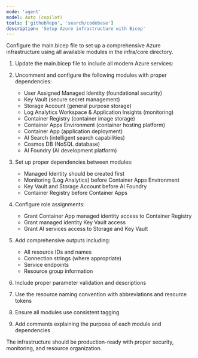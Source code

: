 ```yaml
---
mode: 'agent'
model: Auto (copilot)
tools: ['githubRepo', 'search/codebase']
description: 'Setup Azure infrastructure with Bicep'
---
```

Configure the main.bicep file to set up a comprehensive Azure infrastructure using all available modules in the infra/core directory.

1. Update the main.bicep file to include all modern Azure services:

2. Uncomment and configure the following modules with proper dependencies:
   - User Assigned Managed Identity (foundational security)
   - Key Vault (secure secret management)
   - Storage Account (general purpose storage)
   - Log Analytics Workspace & Application Insights (monitoring)
   - Container Registry (container image storage)
   - Container Apps Environment (container hosting platform)
   - Container App (application deployment)
   - AI Search (intelligent search capabilities)
   - Cosmos DB (NoSQL database)
   - AI Foundry (AI development platform)

3. Set up proper dependencies between modules:
   - Managed Identity should be created first
   - Monitoring (Log Analytics) before Container Apps Environment
   - Key Vault and Storage Account before AI Foundry
   - Container Registry before Container Apps

4. Configure role assignments:
   - Grant Container App managed identity access to Container Registry
   - Grant managed identity Key Vault access
   - Grant AI services access to Storage and Key Vault

5. Add comprehensive outputs including:
   - All resource IDs and names
   - Connection strings (where appropriate)
   - Service endpoints
   - Resource group information

6. Include proper parameter validation and descriptions

7. Use the resource naming convention with abbreviations and resource tokens

8. Ensure all modules use consistent tagging

9. Add comments explaining the purpose of each module and dependencies

The infrastructure should be production-ready with proper security, monitoring, and resource organization.